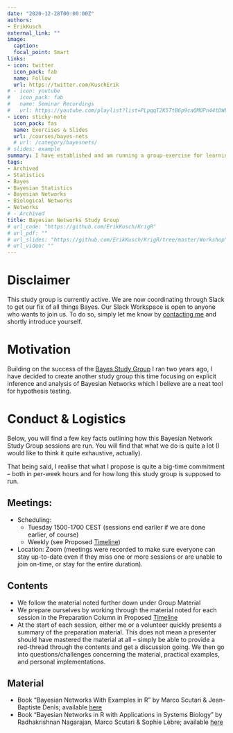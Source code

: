 ```yaml
---
date: "2020-12-28T00:00:00Z"
authors:
- ErikKusch
external_link: ""
image:
  caption: 
  focal_point: Smart
links:
- icon: twitter
  icon_pack: fab
  name: Follow
  url: https://twitter.com/KuschErik
# - icon: youtube
#   icon_pack: fab
#   name: Seminar Recordings
#   url: https://youtube.com/playlist?list=PLpqqT2K5TtB6p9caQMOPn44tDWEuAoRVr
- icon: sticky-note
  icon_pack: fas
  name: Exercises & Slides
  url: /courses/bayes-nets
  # url: /category/bayesnets/
# slides: example
summary: I have established and am running a group-exercise for learning Bayesian Network methdology and inference from the ground up with an assortment of colleagues. This group is run through zoom and open to anyone.
tags:
- Archived
- Statistics
- Bayes
- Bayesian Statistics
- Bayesian Networks
- Biological Networks
- Networks
# - Archived
title: Bayesian Networks Study Group
# url_code: "https://github.com/ErikKusch/KrigR"
# url_pdf: ""
# url_slides: "https://github.com/ErikKusch/KrigR/tree/master/Workshop"
# url_video: ""
---
```


# Disclaimer
This study group is currently active. We are now coordinating through Slack to get our fix of all things Bayes. Our Slack Workspace is open to anyone who wants to join us. To do so, simply let me know by [contacting me](/contact) and shortly introduce yourself. 

# Motivation
Building on the success of the [Bayes Study Group](/project/aubayes/) I ran two years ago, I have decided to create another study group this time focusing on explicit inference and analysis of Bayesian Networks which I believe are a neat tool for hypothesis testing.

# Conduct & Logistics
Below, you will find a few key facts outlining how this Bayesian Network Study Group sessions are run. You will find that what we do is quite a lot (I would like to think it quite exhaustive, actually).
 
That being said, I realise that what I propose is quite a big-time commitment – both in per-week hours and for how long this study group is supposed to run.
 
## Meetings:
-	Scheduling:  
    - Tuesday 1500-1700 CEST (sessions end earlier if we are done earlier, of course)  
    - Weekly (see Proposed [Timeline](/project/bayesnets/Schedule.pdf))  
-	Location: Zoom (meetings were recorded to make sure everyone can stay up-to-date even if they miss one or more sessions or are unable to join on-time, or stay for the entire duration).  

## Contents
- We follow the material noted further down under Group Material  
- We prepare ourselves by working through the material noted for each session in the Preparation Column in Proposed [Timeline](/project/bayesnets/Schedule.pdf)  
- At the start of each session, either me or a volunteer quickly presents a summary of the preparation material. This does not mean a presenter should have mastered the material at all – simply be able to provide a red-thread through the contents and get a discussion going. We then go into questions/challenges concerning the material, practical examples, and personal implementations.  

## Material
- Book “Bayesian Networks With Examples in R” by Marco Scutari \& Jean-Baptiste Denis; available [here](https://www.routledge.com/Bayesian-Networks-With-Examples-in-R/Scutari-Denis/p/book/9780367366513)  
- Book “Bayesian Networks in R with Applications in Systems Biology” by Radhakrishnan Nagarajan, Marco Scutari \& Sophie Lèbre; available [here](https://link.springer.com/book/10.1007/978-1-4614-6446-4)  
